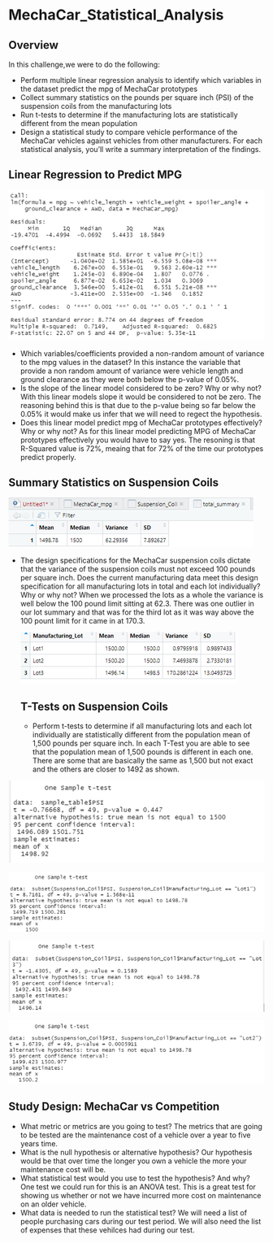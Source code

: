 # MechaCar_Statistical_Analysis

## Overview

In this challenge,we were to do the following:

* Perform multiple linear regression analysis to identify which variables in the dataset predict the mpg of MechaCar prototypes
* Collect summary statistics on the pounds per square inch (PSI) of the suspension coils from the manufacturing lots
* Run t-tests to determine if the manufacturing lots are statistically different from the mean population
* Design a statistical study to compare vehicle performance of the MechaCar vehicles against vehicles from other manufacturers. For each statistical analysis, you’ll write a summary interpretation of the findings.

## Linear Regression to Predict MPG

![github](d_1challange.PNG)

* Which variables/coefficients provided a non-random amount of variance to the mpg values in the dataset?
  In this instance the variable that provide a non random amount of variance were vehicle length and ground clearance as they were both below the p-value of 0.05%.
* Is the slope of the linear model considered to be zero? Why or why not?
  With this linear models slope it would be considered to not be zero.  The reasoning behind this is that due to the p-value being so far below the 0.05% it would make us infer    that we will need to regect the hypothesis.
* Does this linear model predict mpg of MechaCar prototypes effectively? Why or why not?
  As for this linear model predicting MPG of MechaCar prototypes effectively you would have to say yes.  The resoning is that R-Squared value is 72%, meaing that for 72% of the time our prototypes predict properly.
  
## Summary Statistics on Suspension Coils

![github](summary.PNG)

* The design specifications for the MechaCar suspension coils dictate that the variance of the suspension coils must not exceed 100 pounds per square inch. Does the current  manufacturing data meet this design specification for all manufacturing lots in total and each lot individually? Why or why not?
  When we processed the lots as a whole the variance is well below the 100 pound limit sitting at 62.3.  There was one outlier in our lot summary and that was for the third lot as it was way above the 100 pount limit for it came in at 170.3.
  
  ![github](summary_per_lot.PNG)
  
  ## T-Tests on Suspension Coils
  
  * Perform t-tests to determine if all manufacturing lots and each lot individually are statistically different from the population mean of 1,500 pounds per square inch.
  In each T-Test you are able to see that the population mean of 1,500 pounds is different in each one.  There are some that are basically the same as 1,500 but not exact and the others are closer to 1492 as shown.
  
 ![github](t_test_challange.PNG)
  
 ![github](t_test_lot1.PNG)

![github](t_test_challange.1.PNG)

![github](t_test_challange.2.PNG)

## Study Design: MechaCar vs Competition

* What metric or metrics are you going to test? 
  The metrics that are going to be tested are the maintenance cost of a vehicle over a year to five years time.
* What is the null hypothesis or alternative hypothesis?
  Our hypothesis would be that over time the longer you own a vehicle the more your maintenance cost will be.
* What statistical test would you use to test the hypothesis? And why?
  One test we could run for this is an ANOVA test. This is a great test for showing us whether or not we have incurred more cost on maintenance on an older vehicle.
* What data is needed to run the statistical test?
  We will need a list of people purchasing cars during our test period. We will also need the list of expenses that these vehilces had during our test.
